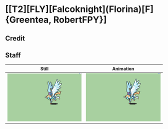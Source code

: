 # [\[T2\]\[FLY\]\[Falcoknight\]\(Florina\)\[F\]{Greentea, RobertFPY}]

## Credit


	
## Staff

| Still | Animation |
| :---: | :-------: |
| ![Staff still](./Staff_000.png) | ![Staff animation](./Staff.gif) |
